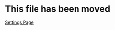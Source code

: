 # This file has been moved

[Settings Page](https://github.com/microsoft/WindowsTemplateStudio/blob/release/docs/UWP/pages/settings.md)